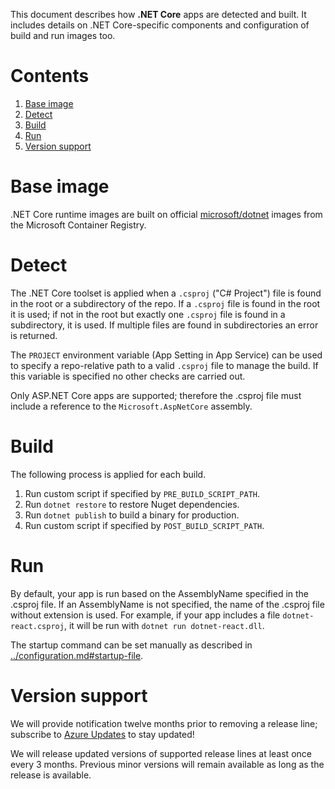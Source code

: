 This document describes how **.NET Core** apps are detected and built. It
includes details on .NET Core-specific components and configuration of build
and run images too.

# Contents

1. [Base image](#base-image)
1. [Detect](#detect)
1. [Build](#build)
1. [Run](#run)
1. [Version support](#version-support)

# Base image

.NET Core runtime images are built on official [microsoft/dotnet][] images from
the Microsoft Container Registry.

[microsoft/dotnet]: https://hub.docker.com/_/microsoft-dotnet-core

# Detect

The .NET Core toolset is applied when a `.csproj` ("C# Project") file is found
in the root or a subdirectory of the repo. If a `.csproj` file is found in the
root it is used; if not in the root but exactly one `.csproj` file is found in
a subdirectory, it is used. If multiple files are found in subdirectories an
error is returned.

The `PROJECT` environment variable (App Setting in App Service) can be used to
specify a repo-relative path to a valid `.csproj` file to manage the build. If
this variable is specified no other checks are carried out.

Only ASP.NET Core apps are supported; therefore the .csproj file must include a
reference to the `Microsoft.AspNetCore` assembly.

# Build

The following process is applied for each build.

1. Run custom script if specified by `PRE_BUILD_SCRIPT_PATH`.
1. Run `dotnet restore` to restore Nuget dependencies.
1. Run `dotnet publish` to build a binary for production.
1. Run custom script if specified by `POST_BUILD_SCRIPT_PATH`.

# Run

By default, your app is run based on the AssemblyName specified in the .csproj
file. If an AssemblyName is not specified, the name of the .csproj file without
extension is used. For example, if your app includes a file
`dotnet-react.csproj`, it will be run with `dotnet run dotnet-react.dll`.

The startup command can be set manually as described in
[../configuration.md#startup-file](../configuration.md#startup=file).

# Version support

We will provide notification twelve months prior to removing a release line;
subscribe to [Azure Updates][] to stay updated!

We will release updated versions of supported release lines at least
once every 3 months. Previous minor versions will remain available
as long as the release is available.

[Azure Updates]: https://azure.microsoft.com/updates/
